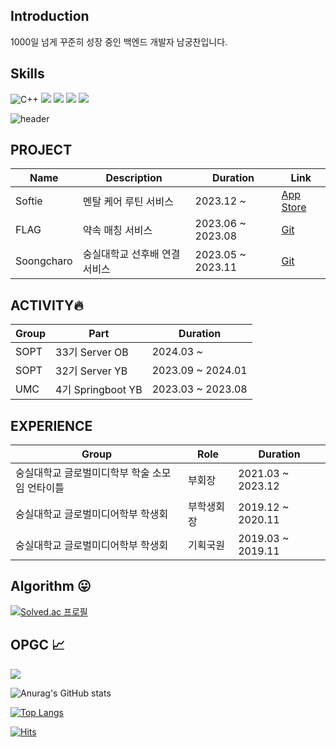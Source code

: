 ## Introduction

1000일 넘게 꾸준히 성장 중인 백엔드 개발자 남궁찬입니다.


## Skills

![C++](https://img.shields.io/badge/c++-%2300599C.svg?style=for-the-badge&logo=c%2B%2B&logoColor=white) 
<img src="https://img.shields.io/badge/java-007396?style=for-the-badge&logo=java&logoColor=white">
<img src="https://img.shields.io/badge/springboot-6DB33F?style=for-the-badge&logo=springboot&logoColor=white">
<img src="https://img.shields.io/badge/mysql-4479A1?style=for-the-badge&logo=mysql&logoColor=white">
<img src="https://img.shields.io/badge/PostgreSQL-4169E1?style=for-the-badge&logo=PostgreSQL&logoColor=white">

 
![header](https://capsule-render.vercel.app/api?type=waving&color=auto&height=300&section=header&text=찬남궁의%20Github&fontSize=40)

## PROJECT
|Name|Description|Duration|Link|
|---|------|----|---|
|Softie|멘탈 케어 루틴 서비스|2023.12 ~ |[App Store](https://apps.apple.com/kr/app/%EC%86%8C%ED%94%84%ED%8B%B0-%EA%B0%80%EC%9E%A5-%EC%82%AC%EC%86%8C%ED%95%9C-%EC%8A%B5%EA%B4%80-%EB%A3%A8%ED%8B%B4-%EC%84%B1%EC%9E%A5-%EC%95%B1/id6476357728)|
|FLAG|약속 매칭 서비스|2023.06 ~ 2023.08|[Git](https://github.com/flag-app/flag-app-back)|
|Soongcharo|숭실대학교 선후배 연결 서비스|2023.05 ~ 2023.11|[Git](https://github.com/Soongmile/Soongmile-BE)|

## ACTIVITY🔥
|Group|Part|Duration|
|---|----|---|
|SOPT|33기 Server OB|2024.03 ~ |
|SOPT|32기 Server YB|2023.09 ~ 2024.01|
|UMC|4기 Springboot YB|2023.03 ~ 2023.08|

## EXPERIENCE

|Group|Role|Duration|
|------|----|----|
|숭실대학교 글로벌미디학부 학술 소모임 언타이틀|부회장|2021.03 ~ 2023.12|
|숭실대학교 글로벌미디어학부 학생회|부학생회장|2019.12 ~ 2020.11|
|숭실대학교 글로벌미디어학부 학생회|기획국원|2019.03 ~ 2019.11|
   
  
## Algorithm 😛
 
[![Solved.ac
프로필](http://mazassumnida.wtf/api/v2/generate_badge?boj=ngchaneok)](https://solved.ac/ngchaneok)

## OPGC 📈
<a href="https://opgc.me/#/users/Chan531" target="_blank"><img src="https://api.opgc.me/githubs/users/Chan531/tag/?theme=basic" /></a>
 
![Anurag's GitHub stats](https://github-readme-stats.vercel.app/api?username=Chan531&&show_icons=true&theme=gruvbox_light) 

[![Top Langs](https://github-readme-stats.vercel.app/api/top-langs/?username=Chan531&layout=compact)](https://github.com/anuraghazra/github-readme-stats)
 
[![Hits](https://hits.seeyoufarm.com/api/count/incr/badge.svg?url=https%3A%2F%2Fgithub.com%2FChan531&count_bg=%2379C83D&title_bg=%23555555&icon=&icon_color=%23E7E7E7&title=hits&edge_flat=false)](https://hits.seeyoufarm.com)
  

